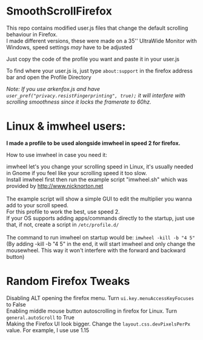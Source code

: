 # SmoothScrollFirefox

This repo contains modified user.js files that change the default scrolling behaviour in Firefox.<br>
I made different versions, these were made on a 35'' UltraWide Monitor with Windows, speed settings *may* have to be adjusted<br>

Just copy the code of the profile you want and paste it in your user.js<br>

To find where your user.js is, just type ```about:support``` in the firefox address bar and open the Profile Directory<br>

*Note: If you use arkenfox.js and have ```user_pref("privacy.resistFingerprinting", true);``` it will interfere with scrolling smoothness since it locks the framerate to 60hz.*

# Linux & imwheel users:

**I made a profile to be used alongside imwheel in speed 2 for firefox.**

How to use imwheel in case you need it:

imwheel let's you change your scrolling speed in Linux, it's usually needed in Gnome if you feel like your scrolling speed it too slow.<br>
Install imwheel first then run the example script "imwheel.sh" which was provided by http://www.nicknorton.net<br>
<br>
The example script will show a simple GUI to edit the multiplier you wanna add to your scroll speed.<br>
For this profile to work the best, use speed 2.<br>
If your OS supports adding apps/commands directly to the startup, just use that, if not, create a script in ```/etc/profile.d/```<br>
<br>
The command to run imwheel on startup would be:  ```imwheel -kill -b "4 5"```<br>
(By adding -kill -b "4 5" in the end, it will start imwheel and only change the mousewheel. This way it won't interfere with the forward and backward button)

# Random Firefox Tweaks

Disabling ALT opening the firefox menu. Turn ```ui.key.menuAccessKeyFocuses``` to False<br>
Enabling middle mouse button autoscrolling in firefox for Linux. Turn ```general.autoScroll``` to True<br>
Making the Firefox UI look bigger. Change the ```layout.css.devPixelsPerPx``` value. For example, I use use 1.15<br>
